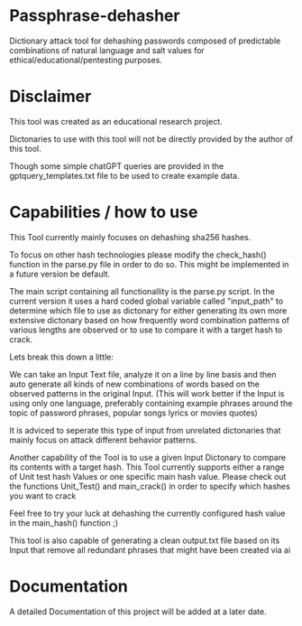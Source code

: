 # Passphrase-dehasher
Dictionary attack tool for dehashing passwords composed of predictable combinations of natural language and salt values for ethical/educational/pentesting purposes.


# Disclaimer
This tool was created as an educational research project. 

Dictonaries to use with this tool will not be directly provided by the author of this tool. 

Though some simple chatGPT queries are provided in the gptquery_templates.txt file to be used to create example data.

# Capabilities / how to use
This Tool currently mainly focuses on dehashing sha256 hashes. 

To focus on other hash technologies please modify the check_hash() function in the parse.py file in order to do so. This might be implemented in a future version be default.

The main script containing all functionallity is the parse.py script. In the current version it uses a hard coded global variable called "input_path" to determine which file to use as dictonary for either generating its own more extensive dictonary based on how frequently word combination patterns of various lengths are observed or to use to compare it with a target hash to crack.

Lets break this down a little:

We can take an Input Text file, analyze it on a line by line basis and then auto generate all kinds of new combinations of words based on the observed patterns in the original Input.
(This will work better if the Input is using only one language, preferably containing example phrases around the topic of password phrases, popular songs lyrics or movies quotes)

It is adviced to seperate this type of input from unrelated dictonaries that mainly focus on attack different behavior patterns.


Another capability of the Tool is to use a given Input Dictonary to compare its contents with a target hash.
This Tool currently supports either a range of Unit test hash Values or one specific main hash value.
Please check out the functions Unit_Test() and main_crack() in order to specify which hashes you want to crack

Feel free to try your luck at dehashing the currently configured hash value in the main_hash() function ;)

This tool is also capable of generating a clean output.txt file based on its Input that remove all redundant phrases that might have been created via ai 


# Documentation

A detailed Documentation of this project will be added at a later date.
